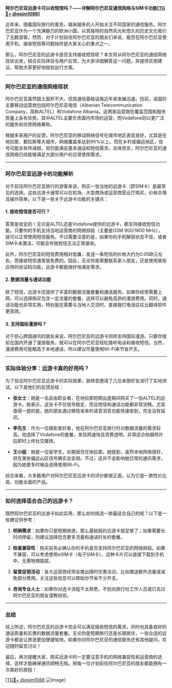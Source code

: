 **阿尔巴尼亚远游卡可以收短信吗？——详解阿尔巴尼亚通信网络与SIM卡功能[[TG💪+ @esim1088](https://t.me/s/esim1088)]**

近年来，随着国际旅行的普及，越来越多的人开始关注不同国家的通信服务。阿尔巴尼亚作为一个充满魅力的欧洲小国，以其独特的自然风光和悠久的历史文化吸引了无数游客。然而，对于计划前往阿尔巴尼亚的朋友们来说，能否在阿尔巴尼亚使用手机、接收短信等问题始终是大家关心的重点之一。

那么，阿尔巴尼亚的远游卡是否支持接收短信呢？本文将从阿尔巴尼亚的通信网络现状出发，结合实际体验与用户反馈，为大家详细解答这一问题，并提供实用建议，帮助大家更好地规划出行方案。

---

### 阿尔巴尼亚的通信网络现状

阿尔巴尼亚虽然国土面积不大，但其通信基础设施近年来发展迅速。目前，该国的主要移动运营商包括阿尔巴尼亚电信（Albanian Telecommunication Company，简称ALTEL）和Vodafone Albania。这两家运营商在覆盖范围和服务质量上各有优势，其中ALTEL主要负责国内市场的运营，而Vodafone则以更广泛的服务和优质网络著称。

根据多家用户的反馈，阿尔巴尼亚的移动网络信号在城市地区表现良好，尤其是在地拉那、都拉斯等大城市，网络覆盖率达到95%以上。而在乡村或偏远地区，信号可能会有所减弱，但仍能满足基本通话和短信需求。总体而言，阿尔巴尼亚的通信网络已经能够满足大部分用户的日常使用需求。

---

### 阿尔巴尼亚远游卡的功能解析

对于前往阿尔巴尼亚旅行的游客来说，购买一张当地的远游卡（即SIM卡）是最常见的选择。这些远游卡通常可以在机场、大型商场或运营商营业厅购买，价格合理且操作简单。以下是一些关于远游卡功能的关键点：

#### 1. 接收短信是否可行？

答案是肯定的！无论是ALTEL还是Vodafone提供的远游卡，都支持接收短信功能。只要你的手机支持当地运营商的网络频段（主要是GSM 900/1800 MHz），就可以正常使用短信服务。不过需要注意的是，如果你的手机解锁状态不佳，或者SIM卡未激活，可能会导致短信无法正常接收。

此外，阿尔巴尼亚的短信费用相对低廉，发送一条短信的价格大约为0.05欧元左右，而接收短信通常是免费的。因此，无论你是需要联系家人朋友，还是使用某些应用的验证码功能，远游卡都能很好地满足需求。

#### 2. 数据流量与通话功能

除了短信，远游卡还提供了丰富的数据流量套餐和通话服务。如果你经常需要上网，可以选择购买包含一定流量的套餐，这样可以避免高昂的漫游费用。同时，通话功能也非常实用，特别是在需要与当地人交流时，直接拨打电话往往比翻译软件更高效。

#### 3. 支持国际漫游吗？

对于担心跨国通讯的朋友来说，阿尔巴尼亚的远游卡同样支持国际漫游。只要你提前在国内开通了漫游服务，就可以在阿尔巴尼亚轻松接听电话和接收短信。当然，漫游费用可能略高于本地通话，所以建议尽量使用Wi-Fi来节省开支。

---

### 实际体验分享：远游卡真的好用吗？

为了验证阿尔巴尼亚远游卡的实际效果，我特意邀请了几位亲朋好友进行了实地测试。以下是他们的反馈总结：

- **张女士**：她是一名自由职业者，在地拉那短期出差期间购买了一张ALTEL的远游卡。她表示，这张卡不仅信号稳定，而且短信和通话功能都非常流畅。尤其值得一提的是，她的朋友通过微信发来的语音消息也能快速收到，完全没有延迟。
  
- **李先生**：作为一位摄影爱好者，他在阿尔巴尼亚旅行时对数据流量的需求较高。他选择了Vodafone的套餐，发现网速快且资费透明，非常适合拍摄照片后即时上传社交媒体。

- **王小姐**：她是一位留学生，长期居住在地拉那。她提到，虽然本地网络很好，但在某些偏远山区信号确实会变弱。不过，这并不会影响她日常的通讯需求，因为她更多时候会选择使用Wi-Fi。

综合来看，大多数用户对阿尔巴尼亚远游卡的评价都很正面，认为它是一款性价比高、功能全面的产品。

---

### 如何选择适合自己的远游卡？

既然阿尔巴尼亚的远游卡如此实用，那么如何挑选一款最适合自己的呢？以下是一些建议供参考：

1. **明确需求**：如果你只是短期旅游，那么基础版的远游卡就足够了；如果需要长时间停留，则建议选择包含更多流量和通话时长的套餐。
   
2. **检查兼容性**：购买前务必确认你的手机是否支持阿尔巴尼亚的网络频段。如果不兼容，可以考虑使用eSIM卡（电子SIM卡），这种卡片可以直接下载到手机中，无需物理插拔。

3. **留意促销活动**：各大运营商经常会推出限时优惠活动，比如赠送额外流量或减免部分费用。关注这些信息可以帮助你节省不少开支。

4. **咨询专业人士**：如果你对选卡流程不太熟悉，不妨向旅行社工作人员或已去过阿尔巴尼亚的朋友请教经验。

---

### 总结

综上所述，阿尔巴尼亚的远游卡完全可以满足接收短信的需求，同时也具备良好的通话质量和实惠的数据流量套餐。无论你是短期旅行还是长期居住，一张合适的远游卡都会让旅途更加便捷愉快。如果你对阿尔巴尼亚的通信服务还有其他疑问，欢迎随时留言讨论！

最后，再次提醒大家，购买远游卡时一定要注意手机的网络兼容性和运营商的选择，这样才能确保通讯顺畅无阻。祝每一位计划前往阿尔巴尼亚的朋友都能拥有一次美好的旅程！

[[TG💪+ @esim1088](https://t.me/s/esim1088) ![Image](https://i.postimg.cc/4NQfJmqS/Snipaste-2025-05-13-00-14-12.png)]